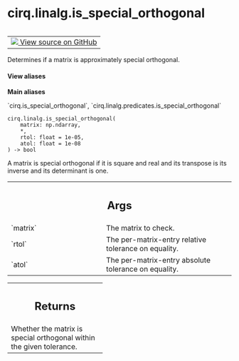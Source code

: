 <div itemscope itemtype="http://developers.google.com/ReferenceObject">
<meta itemprop="name" content="cirq.linalg.is_special_orthogonal" />
<meta itemprop="path" content="Stable" />
</div>

# cirq.linalg.is_special_orthogonal

<!-- Insert buttons and diff -->

<table class="tfo-notebook-buttons tfo-api" align="left">

<td>
  <a target="_blank" href="https://github.com/quantumlib/cirq/tree/master/cirq/linalg/predicates.py">
    <img src="https://www.tensorflow.org/images/GitHub-Mark-32px.png" />
    View source on GitHub
  </a>
</td>
</table>



Determines if a matrix is approximately special orthogonal.

<section class="expandable">
  <h4 class="showalways">View aliases</h4>
  <p>
<b>Main aliases</b>
<p>`cirq.is_special_orthogonal`, `cirq.linalg.predicates.is_special_orthogonal`</p>
</p>
</section>

<pre class="devsite-click-to-copy prettyprint lang-py tfo-signature-link">
<code>cirq.linalg.is_special_orthogonal(
    matrix: np.ndarray,
    *,
    rtol: float = 1e-05,
    atol: float = 1e-08
) -> bool
</code></pre>



<!-- Placeholder for "Used in" -->

A matrix is special orthogonal if it is square and real and its transpose
is its inverse and its determinant is one.

<!-- Tabular view -->
 <table class="responsive fixed orange">
<colgroup><col width="214px"><col></colgroup>
<tr><th colspan="2"><h2 class="add-link">Args</h2></th></tr>

<tr>
<td>
`matrix`
</td>
<td>
The matrix to check.
</td>
</tr><tr>
<td>
`rtol`
</td>
<td>
The per-matrix-entry relative tolerance on equality.
</td>
</tr><tr>
<td>
`atol`
</td>
<td>
The per-matrix-entry absolute tolerance on equality.
</td>
</tr>
</table>



<!-- Tabular view -->
 <table class="responsive fixed orange">
<colgroup><col width="214px"><col></colgroup>
<tr><th colspan="2"><h2 class="add-link">Returns</h2></th></tr>
<tr class="alt">
<td colspan="2">
Whether the matrix is special orthogonal within the given tolerance.
</td>
</tr>

</table>

